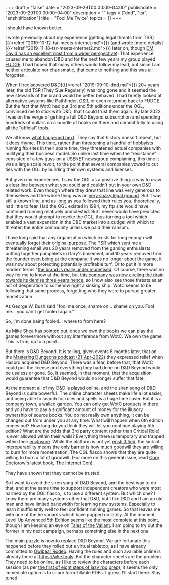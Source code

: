 +++
draft = "false"
date = "2023-09-29T00:00:00-04:00"
publishdate = "2023-09-29T00:00:00-04:00"
description = ""
tags = ["dnd", "tsr", "enshitification"]
title = "Fool Me Twice"
topics = []
+++

I should have known better.

I wrote previously about my experience [getting legal threats from TSR]({{<relref "2019-10-12-tsr-meets-internet.md">}}) (and wrote [more details]({{<relref "2019-11-18-tsr-meets-internet2.md">}}) later on, though [DM David has an excellent post from a wider perspective](https://dmdavid.com/tag/1994-tsr-declares-war-on-the-internets-dd-fans/)).  That experience caused me to abandon D&D and for the next few years my group played [FUDGE](https://en.wikipedia.org/wiki/Fudge_(role-playing_game_system)).  I had hoped that many others would follow my lead, but since I am neither articulate nor charismatic, that came to nothing and this was all forgotten.

When I [rediscovered D&D]({{<relref "2019-09-10-dnd.md">}}) 20+ years later, the old TSR (They Sue Regularly) was long gone and it seemed the new stewards of the brand would be better behaved.  I had briefly looked at alternative systems like Pathfinder, [OSR](https://en.wikipedia.org/wiki/Old_School_Renaissance), or even returning back to FUDGE.  But the fact that WotC had put 3rd and 5th editions under the OGL, convinced me to stick with D&D, that I could trust them again.  By late 2022, I was on the verge of getting a full D&D Beyond subscription and spending hundreds of dollars on a bundle of books on there and commit fully to using all the "official" tools.

We all know [what happened next](https://mikeshea.net/thoughts_on_the_ogl_1_1.html).  They say that history doesn't repeat, but it does rhyme.  This time, rather than threatening a handful of hobbyists running ftp sites in their spare time, they threatened actual companies with nullifying their business model.  So unlike last time when the "resistance" consisted of a few guys on a USENET newsgroup complaining, this time it was a large scale revolt, to the point that several companies vowed to cut ties with the OGL by building their own systems and licenses.

But given my experiences, I saw the OGL as a positive thing: a way to draw a clear line
between what you could and couldn't put in your own D&D related work.
Even though where they drew that line was very generous to themselves
and the whole thing was on [very shaky legal
ground](https://gsllcblog.com/2019/08/26/part3ogl/).  But it was still
a known line, and as long as you followed their rules you, theoretically, had little
to fear.  Had the OGL existed in 1994, my ftp site would have
continued running relatively unmolested.  But I never would have
predicted that they would attempt to revoke the OGL, thus
turning a tool which enabled a vast expansion in the D&D market into a
cudgel with which to threaten the entire community unless we paid their ransom.

I have long said that any organization which exists for long enough will eventually forget their original purpose.  The TSR which sent me a threatening email was 20 years removed from the gaming enthusiasts putting together pamphlets in Gary's basement, and 10 years removed from the founder even being at the company.  It was no longer about the game, it was now about protecting potentially profitable turf.  Or to put it in more modern terms "[the brand is really under monetised](https://www.dicebreaker.com/categories/roleplaying-game/news/dungeons-and-dragons-under-monetised-says-executives).  Of course, there was no way for me to know at the time, but [this company was now circling the drain towards its demise three years hence](https://plotpoints.libsyn.com/how-tsr-failed-2020-ep-205); so I now also see those threats as an act of desperation to somehow right a sinking ship.  WotC seems to be following that same process, forgetting who they were to pursue greater monetization.

As George W. Bush said "fool me once, shame on... shame on you. Fool me... you can't get fooled again."

So, I'm done being fooled... where to from here?

As [Mike Shea has pointed out](https://youtu.be/wTnybKce_5Y?t=983s), once we own the books we can play the games forevermore without any interference from WotC.  We own the game.  This is true, up to a point...

But there is D&D Beyond.  It is telling, given events 8 months later, that on the [Mastering Dungeons podcast (21-Apr-2022)](https://masteringdungeons.podbean.com/e/mastering-dungeons-%e2%80%93-big-news-with-mike-shea/) they expressed relief when Hasbro acquired D&D Beyond.  There was a fear, before that, that WotC could pull the license and everything they had done on D&D Beyond would be useless or gone.  So, it seemed, in that moment, that the acquisition would guarantee that D&D Beyond would no longer suffer that fate.

At the moment all of my D&D is played online, and the siren song of D&D Beyond is quite powerful.  The online character sheets make life a lot easier, and being able to search for rules and spells is a huge time saver.  But it is a [company town](https://en.wikipedia.org/wiki/Company_town), a walled garden.  You can only get WotC products in there and you have to pay a significant amount of money for the illusory ownership of source books.  You do not really own anything, it can be changed out from under you at any time.  What will happen when 6th edition comes out?  How long do you think they will let you continue playing 5th edition?
What are the odds that 3rd party content (other than Critical Role) is ever allowed within their walls?  Everything there is temporary and trapped within their [enclosure](https://en.wikipedia.org/wiki/Enclosure).  While the platform is not yet [enshittified](https://en.wikipedia.org/wiki/Enshittification), the lack of interoperability means the only barrier is how much goodwill they are willing to burn for more monetization.  The OGL fiasco shows that they are quite willing to burn a lot of goodwill.  (For more on this general issue, read [Cory Doctorow](https://en.wikipedia.org/wiki/Cory_Doctorow)'s latest book, [The Internet Con](https://craphound.com/internetcon/)).

They have shown that they cannot be trusted.

So I want to avoid the siren song of D&D Beyond, and the best way to do that, and at the same time to support independent creators who were most harmed by the OGL fiasco, is to use a different system.  But which one?  I know there are many systems other that D&D, but I like D&D and I am an old man and have limited bandwidth for learning new systems.  Especially to learn it sufficiently well to feel confident running games.  So that leaves me with one of the 5e variants which have popped up lately.  At the moment, [Level Up Advanced 5th Edition](https://www.levelup5e.com/) seems like the most complete at this point, though I am keeping an eye on [Tales of the Valiant](https://koboldpress.com/raising-our-flag/).  I am going to try out the former in my next campaign, perhaps something else in the next one.

The main puzzle is how to replace D&D Beyond.  We are fortunate this happened before they rolled out a virtual tabletop, as I have already committed to [Owlbear Rodeo](https://owlbear.rodeo).  Having the rules and such available online is already there at https://a5e.tools.  But the character sheets are the problem.  They need to be online, as I like to review the characters before each session (as per [the first of eight steps of lazy rpg prep](https://slyflourish.com/lazy_gm_resource_document.html)), it seems the only immediate option is to share form-fillable PDFs.  I guess I'll start there.  Stay tuned.

